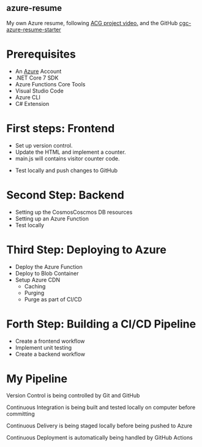 ## azure-resume
My own Azure resume, following [ACG project video.](https://youtu.be/ieYrBWmkfno) and the GitHub [cgc-azure-resume-starter](https://github.com/ACloudGuru-Resources/acg-project-azure-resume)

# Prerequisites

- An [Azure](https://portal.azure.com) Account
- .NET Core 7 SDK
- Azure Functions Core Tools
- Visual Studio Code
- Azure CLI
- C# Extension

# First steps: Frontend

- Set up version control.
- Update the HTML and implement a counter.
- main.js will contains visitor counter code.
<!-- ```js
const functionApi = ''
``` -->
- Test locally and push changes to GitHub

# Second Step: Backend

- Setting up the CosmosCoscmos DB resources
- Setting up an Azure Function
- Test locally

# Third Step: Deploying to Azure

- Deploy the Azure Function
- Deploy to Blob Container
- Setup Azure CDN
    - Caching
    - Purging
    - Purge as part of CI/CD

# Forth Step: Building a CI/CD Pipeline

- Create a frontend workflow
- Implement unit testing
- Create a backend workflow

# My Pipeline

Version Control is being controlled by Git and GitHub

Continuous Integration is being built and tested locally on computer before committing

Continuous Delivery is being staged locally before being pushed to Azure

Continuous Deployment is automatically being handled by GitHub Actions